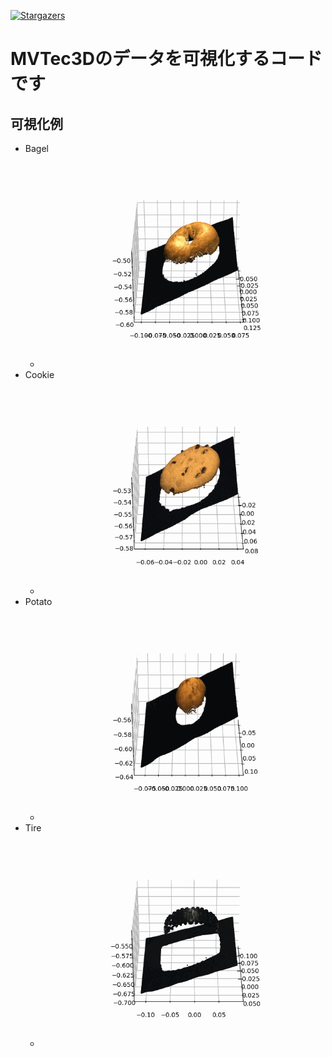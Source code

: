 [![Stargazers][stars-shield]][stars-url]
# MVTec3Dのデータを可視化するコードです

## 可視化例
- Bagel
  - ![](outputs/bagel/000.gif)
- Cookie
  - ![](outputs/cookie/000.gif)
- Potato
  - ![](outputs/potato/000.gif)
- Tire
  - ![](outputs/tire/000.gif)


[stars-shield]: https://img.shields.io/github/stars/Absolute-Value/MVTec3D_Visualization?style=for-the-badge
[stars-url]: https://github.com/Absolute-Value/MVTec3D_Visualization/stargazers
